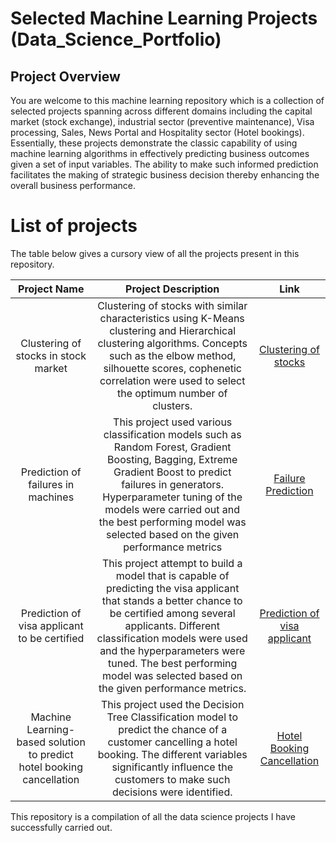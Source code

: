 # Selected Machine Learning Projects (Data_Science_Portfolio)

## Project Overview

You are welcome to this machine learning repository which is a collection of selected projects spanning across different domains including the capital market (stock exchange), industrial sector (preventive maintenance), Visa processing, Sales, News Portal and Hospitality sector (Hotel bookings). Essentially, these projects demonstrate the classic capability of using machine learning algorithms in effectively predicting business outcomes given a set of input variables. The ability to make such informed prediction facilitates the making of strategic business decision thereby enhancing the overall business performance.

# List of projects

The table below gives a cursory view of all the projects present in this repository.

|Project Name| Project Description|Link
|:-----------:|:-------------------:|:-------:
|Clustering of stocks in stock market           |Clustering of stocks with similar characteristics using K-Means clustering and Hierarchical clustering algorithms. Concepts such as the elbow method, silhouette scores, cophenetic correlation were used to select the optimum number of clusters.                    |[Clustering of stocks](https://github.com/John-sam1983/John_Samson_Data_Science_Portfolio/tree/main/Clustering_Analysis_of_stock_market_data%20(Unsupervised_learning))
|Prediction of failures in machines|This project used various classification models such as Random Forest, Gradient Boosting, Bagging, Extreme Gradient Boost to predict failures in generators. Hyperparameter tuning of the models were carried out and the best performing model was selected based on the given performance metrics|[Failure Prediction](https://github.com/John-sam1983/John_Samson_Data_Science_Portfolio/tree/main/Predicting_failures_in_wind_generators_for_preventive_maintenance)
|Prediction of visa applicant to be certified|This project attempt to build a model that is capable of predicting the visa applicant that stands a better chance to be certified among several applicants. Different classification models were used and the hyperparameters were tuned. The best performing model was selected based on the given performance metrics.|[Prediction of visa applicant](https://github.com/John-sam1983/John_Samson_Data_Science_Portfolio/tree/main/Machine_learning_model_for_predicting_candidates_with_high_chance_of_VISA_approval)
|Machine Learning-based solution to predict hotel booking cancellation|This project used the Decision Tree Classification model to predict the chance of a customer cancelling a hotel booking. The different variables significantly influence the customers to make such decisions were identified.|[Hotel Booking Cancellation](https://github.com/John-sam1983/John_Samson_Data_Science_Portfolio/tree/main/Predicting_Hotel_Booking_Cancellation)

This repository is a compilation of all the data science projects I have successfully carried out.
